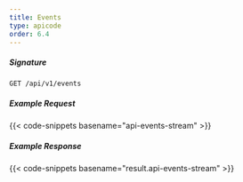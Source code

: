 ```yaml
---
title: Events
type: apicode
order: 6.4
---
```


##### Signature
`GET /api/v1/events`
##### Example Request
{{< code-snippets basename="api-events-stream" >}}
##### Example Response
{{< code-snippets basename="result.api-events-stream" >}}